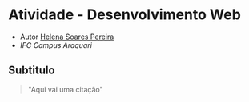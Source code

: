 # Atividade - Desenvolvimento Web

- Autor [Helena Soares Pereira](https://github.com/helenasoaresp)
- *IFC Campus Araquari*

## Subtitulo
> "Aqui vai uma citação"